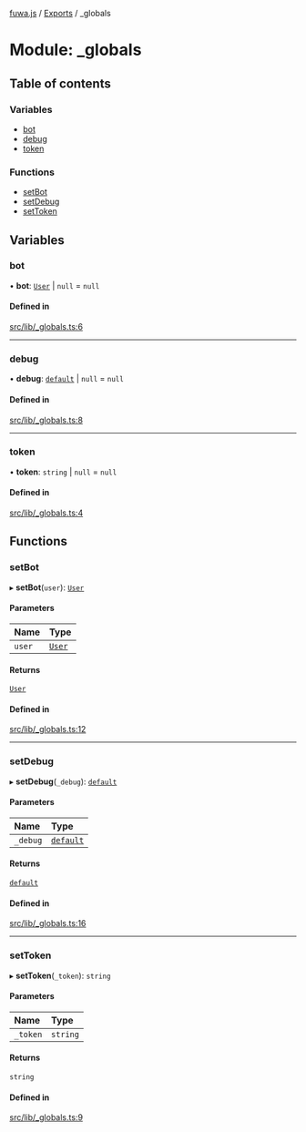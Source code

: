 [fuwa.js](../README.md) / [Exports](../modules.md) / _globals

# Module: \_globals

## Table of contents

### Variables

- [bot](_globals.md#bot)
- [debug](_globals.md#debug)
- [token](_globals.md#token)

### Functions

- [setBot](_globals.md#setbot)
- [setDebug](_globals.md#setdebug)
- [setToken](_globals.md#settoken)

## Variables

### bot

• **bot**: [`User`](../classes/discord_User.User.md) \| ``null`` = `null`

#### Defined in

[src/lib/_globals.ts:6](https://github.com/Fuwajs/Fuwa.js/blob/60995b2/src/lib/_globals.ts#L6)

___

### debug

• **debug**: [`default`](../classes/_Debug.default.md) \| ``null`` = `null`

#### Defined in

[src/lib/_globals.ts:8](https://github.com/Fuwajs/Fuwa.js/blob/60995b2/src/lib/_globals.ts#L8)

___

### token

• **token**: `string` \| ``null`` = `null`

#### Defined in

[src/lib/_globals.ts:4](https://github.com/Fuwajs/Fuwa.js/blob/60995b2/src/lib/_globals.ts#L4)

## Functions

### setBot

▸ **setBot**(`user`): [`User`](../classes/discord_User.User.md)

#### Parameters

| Name | Type |
| :------ | :------ |
| `user` | [`User`](../classes/discord_User.User.md) |

#### Returns

[`User`](../classes/discord_User.User.md)

#### Defined in

[src/lib/_globals.ts:12](https://github.com/Fuwajs/Fuwa.js/blob/60995b2/src/lib/_globals.ts#L12)

___

### setDebug

▸ **setDebug**(`_debug`): [`default`](../classes/_Debug.default.md)

#### Parameters

| Name | Type |
| :------ | :------ |
| `_debug` | [`default`](../classes/_Debug.default.md) |

#### Returns

[`default`](../classes/_Debug.default.md)

#### Defined in

[src/lib/_globals.ts:16](https://github.com/Fuwajs/Fuwa.js/blob/60995b2/src/lib/_globals.ts#L16)

___

### setToken

▸ **setToken**(`_token`): `string`

#### Parameters

| Name | Type |
| :------ | :------ |
| `_token` | `string` |

#### Returns

`string`

#### Defined in

[src/lib/_globals.ts:9](https://github.com/Fuwajs/Fuwa.js/blob/60995b2/src/lib/_globals.ts#L9)
